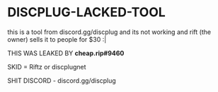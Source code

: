 # DISCPLUG-LACKED-TOOL
this is a tool from discord.gg/discplug and its not working and rift (the owner) sells it to people for $30 :|


THIS WAS LEAKED BY **cheap.rip#9460**


SKID = Riftz or discplugnet

SHIT DISCORD - discord.gg/discplug
